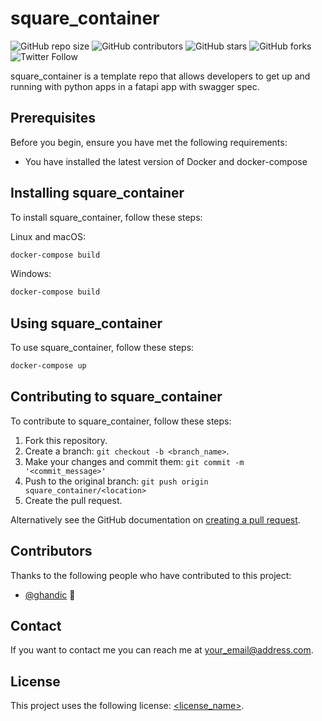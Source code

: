 # square_container

<!--- These are examples. See https://shields.io for others or to customize this set of shields. You might want to include dependencies, project status and licence info here --->
![GitHub repo size](https://img.shields.io/github/repo-size/ghandic/python-quick-start)
![GitHub contributors](https://img.shields.io/github/contributors/ghandic/python-quick-start)
![GitHub stars](https://img.shields.io/github/stars/ghandic/python-quick-start)
![GitHub forks](https://img.shields.io/github/forks/ghandic/python-quick-start?style=social)
![Twitter Follow](https://img.shields.io/twitter/follow/ghandic?style=social)

square_container is a template repo that allows developers to get up and running with python apps in a fatapi app with swagger spec.

<!--- Additional line of information text about what the project does. Your introduction should be around 2 or 3 sentences. Don't go overboard, people won't read it.--->

## Prerequisites

Before you begin, ensure you have met the following requirements:
<!--- These are just example requirements. Add, duplicate or remove as required --->
* You have installed the latest version of Docker and docker-compose

## Installing square_container

To install square_container, follow these steps:

Linux and macOS:

```bash
docker-compose build
```

Windows:

```bash
docker-compose build
```

## Using square_container

To use square_container, follow these steps:

```bash
docker-compose up
```

<!-- Add run commands and examples you think users will find useful. Provide an options reference for bonus points! -->

## Contributing to square_container
<!--- If your README is long or you have some specific process or steps you want contributors to follow, consider creating a separate CONTRIBUTING.md file--->
To contribute to square_container, follow these steps:

1. Fork this repository.
2. Create a branch: `git checkout -b <branch_name>`.
3. Make your changes and commit them: `git commit -m '<commit_message>'`
4. Push to the original branch: `git push origin square_container/<location>`
5. Create the pull request.

Alternatively see the GitHub documentation on [creating a pull request](https://help.github.com/en/github/collaborating-with-issues-and-pull-requests/creating-a-pull-request).

## Contributors

Thanks to the following people who have contributed to this project:

* [@ghandic](https://github.com/ghandic) 📖

<!-- You might want to consider using something like the [All Contributors](https://github.com/all-contributors/all-contributors) specification and its [emoji key](https://allcontributors.org/docs/en/emoji-key). -->

## Contact

If you want to contact me you can reach me at <your_email@address.com>.

## License
<!--- If you're not sure which open license to use see https://choosealicense.com/--->

This project uses the following license: [<license_name>](<link>).
